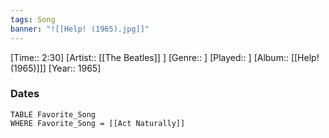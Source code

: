 ```yaml
---
tags: Song  
banner: "![[Help! (1965).jpg]]"
---
```

[Time:: 2:30]
[Artist:: [[The Beatles]] ]
[Genre:: ]
[Played:: ]
[Album:: [[Help! (1965)]]]
[Year:: 1965]
### Dates
````dataview
TABLE Favorite_Song
WHERE Favorite_Song = [[Act Naturally]]
````